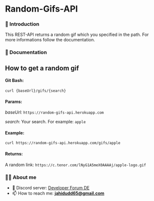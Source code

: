 # Random-Gifs-API

### 👋 Introduction

This REST-API returns a random gif which you specified in the path. For more informations follow the documentation.

### 📄 Documentation

## How to get a random gif

#### Git Bash:
```curl {baseUrl}/gifs/{search}```

#### Params:

*baseUrl:*  ```https://random-gifs-api.herokuapp.com```

*search*:  Your search. For example: ```apple```

#### Example: 
```curl https://random-gifs-api.herokuapp.com/gifs/apple```

#### Returns:
A random link: ```https://c.tenor.com/lNyG1A5meX0AAAAj/apple-logo.gif```


### 👨‍💻 About me

- 👾 Discord server: [Developer Forum DE]([https://discord.gg/urvsvPqQ3T])
-   📫 How to reach me: **[jahidudd65@gmail.com](mailto:jahidudd65@gmail.com)**
